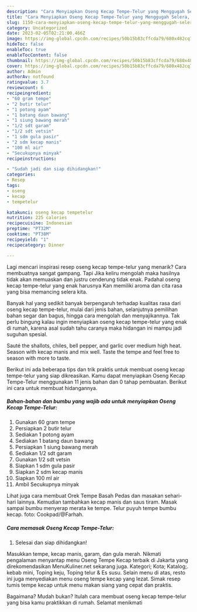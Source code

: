 ```yaml
---
description: "Cara Menyiapkan Oseng Kecap Tempe-Telur yang Menggugah Selera, Buat Buka Puasa Sempurna"
title: "Cara Menyiapkan Oseng Kecap Tempe-Telur yang Menggugah Selera, Buat Buka Puasa Sempurna"
slug: 1150-cara-menyiapkan-oseng-kecap-tempe-telur-yang-menggugah-selera-buat-buka-puasa-sempurna
category: Uncategorized
date: 2023-02-05T02:21:00.466Z
image: https://img-global.cpcdn.com/recipes/50b15b83cffcda79/680x482cq70/oseng-kecap-tempe-telur-foto-resep-utama.jpg
hideToc: false
enableToc: true
enableTocContent: false
thumbnail: https://img-global.cpcdn.com/recipes/50b15b83cffcda79/680x482cq70/oseng-kecap-tempe-telur-foto-resep-utama.jpg
cover: https://img-global.cpcdn.com/recipes/50b15b83cffcda79/680x482cq70/oseng-kecap-tempe-telur-foto-resep-utama.jpg
author: Admin
authorAv: notfound
ratingvalue: 3.7
reviewcount: 6
recipeingredient:
- "60 gram tempe"
- "2 butir telur"
- "1 potong ayam"
- "1 batang daun bawang"
- "1 siung bawang merah"
- "1/2 sdt garam"
- "1/2 sdt vetsin"
- "1 sdm gula pasir"
- "2 sdm kecap manis"
- "100 ml air"
- "Secukupnya minyak"
recipeinstructions:

- "Sudah jadi dan siap dihidangkan!"
categories:
- Resep
tags:
- oseng
- kecap
- tempetelur

katakunci: oseng kecap tempetelur 
nutrition: 225 calories
recipecuisine: Indonesian
preptime: "PT32M"
cooktime: "PT38M"
recipeyield: "1"
recipecategory: Dinner

---
```



Lagi mencari inspirasi resep oseng kecap tempe-telur yang menarik? Cara membuatnya sangat gampang. Tapi Jika keliru mengolah maka hasilnya tidak akan memuaskan dan justru cenderung tidak enak. Padahal oseng kecap tempe-telur yang enak harusnya Kan memiliki aroma dan cita rasa yang bisa memancing selera kita.


Banyak hal yang sedikit banyak berpengaruh terhadap kualitas rasa dari oseng kecap tempe-telur, mulai dari jenis bahan, selanjutnya pemilihan bahan segar dan bagus, hingga cara mengolah dan menyajikannya. Tak perlu bingung kalau ingin menyiapkan oseng kecap tempe-telur yang enak di rumah, karena asal sudah tahu caranya maka hidangan ini mampu jadi suguhan spesial.

Sauté the shallots, chiles, bell pepper, and garlic over medium high heat. Season with kecap manis and mix well. Taste the tempe and feel free to season with more to taste.


Berikut ini ada beberapa tips dan trik praktis untuk membuat oseng kecap tempe-telur yang siap dikreasikan. Kamu dapat menyiapkan Oseng Kecap Tempe-Telur menggunakan 11 jenis bahan dan 0 tahap pembuatan. Berikut ini cara untuk membuat hidangannya.

<!--inarticleads1-->

##### Bahan-bahan dan bumbu yang wajib ada untuk menyiapkan Oseng Kecap Tempe-Telur:

1. Gunakan 60 gram tempe
1. Persiapkan 2 butir telur
1. Sediakan 1 potong ayam
1. Sediakan 1 batang daun bawang
1. Persiapkan 1 siung bawang merah
1. Sediakan 1/2 sdt garam
1. Gunakan 1/2 sdt vetsin
1. Siapkan 1 sdm gula pasir
1. Siapkan 2 sdm kecap manis
1. Siapkan 100 ml air
1. Ambil Secukupnya minyak


Lihat juga cara membuat Orek Tempe Basah Pedas dan masakan sehari-hari lainnya. Kemudian tambahkan kecap manis dan saus tiram. Masak sampai bumbu menyerap merata ke tempe. Telur puyuh tempe bumbu kecap. foto: Cookpad/@Farhah. 

<!--inarticleads2-->

##### Cara memasak Oseng Kecap Tempe-Telur:


1. Selesai dan siap dihidangkan!

Masukkan tempe, kecap manis, garam, dan gula merah. Nikmati pengalaman menyantap menu Oseng Tempe Kecap terbaik di Jakarta yang direkomendasikan MenuKuliner.net sekarang juga. Kategori; Kota; Katalog;. kebab mini, Toping keju, Toping telur &amp; Es susu. Selain menu di atas, resto ini juga menyediakan menu oseng tempe kecap yang lezat. Simak resep tumis tempe kecap untuk menu makan siang yang cepat dan praktis. 

Bagaimana? Mudah bukan? Itulah cara membuat oseng kecap tempe-telur yang bisa kamu praktikkan di rumah. Selamat menikmati
